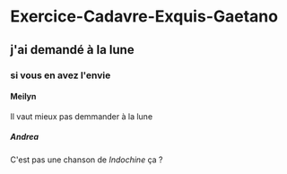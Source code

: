 # Exercice-Cadavre-Exquis-Gaetano

## j'ai demandé à la lune

### si vous en avez l'envie

#### Meilyn

Il vaut mieux pas demmander à la lune

##### Andrea

C'est pas une chanson de *Indochine* ça ? 
